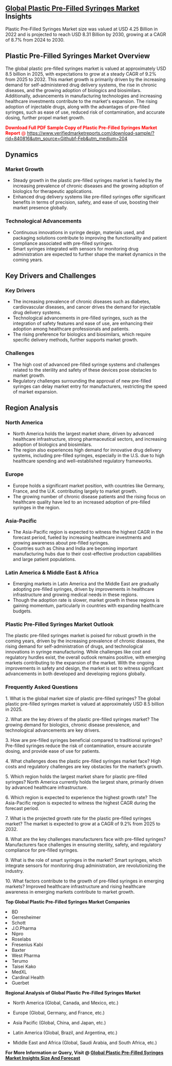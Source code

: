 <h2><a href="https://www.verifiedmarketreports.com/download-sample/?rid=840816&amp;utm_source=Githubf&amp;utm_medium=204" target="_blank">Global Plastic Pre-Filled Syringes Market</a> Insights</h2><p>Plastic Pre-Filled Syringes Market size was valued at USD 4.25 Billion in 2022 and is projected to reach USD 8.31 Billion by 2030, growing at a CAGR of 8.7% from 2024 to 2030.</p><p> <h2>Plastic Pre-Filled Syringes Market Overview</h2> <p>The global plastic pre-filled syringes market is valued at approximately USD 8.5 billion in 2025, with expectations to grow at a steady CAGR of 9.2% from 2025 to 2032. This market growth is primarily driven by the increasing demand for self-administered drug delivery systems, the rise in chronic diseases, and the growing adoption of biologics and biosimilars. Additionally, advancements in manufacturing technologies and increasing healthcare investments contribute to the market's expansion. The rising adoption of injectable drugs, along with the advantages of pre-filled syringes, such as ease of use, reduced risk of contamination, and accurate dosing, further propel market growth.</p> <p><p><span class=""><span style="color: #ff0000;"><strong>Download Full PDF Sample Copy of Plastic Pre-Filled Syringes Market Report</strong> @ </span><a href="https://www.verifiedmarketreports.com/download-sample/?rid=840816&amp;utm_source=Githubf-Feb&amp;utm_medium=204" target="_blank">https://www.verifiedmarketreports.com/download-sample/?rid=840816&amp;utm_source=Githubf-Feb&amp;utm_medium=204</a></span></p></p> <h2>Dynamics</h2> <h3>Market Growth</h3> <ul> <li>Steady growth in the plastic pre-filled syringes market is fueled by the increasing prevalence of chronic diseases and the growing adoption of biologics for therapeutic applications.</li> <li>Enhanced drug delivery systems like pre-filled syringes offer significant benefits in terms of precision, safety, and ease of use, boosting their market presence globally.</li> </ul> <h3>Technological Advancements</h3> <ul> <li>Continuous innovations in syringe design, materials used, and packaging solutions contribute to improving the functionality and patient compliance associated with pre-filled syringes.</li> <li>Smart syringes integrated with sensors for monitoring drug administration are expected to further shape the market dynamics in the coming years.</li> </ul> <h2>Key Drivers and Challenges</h2> <h3>Key Drivers</h3> <ul> <li>The increasing prevalence of chronic diseases such as diabetes, cardiovascular diseases, and cancer drives the demand for injectable drug delivery systems.</li> <li>Technological advancements in pre-filled syringes, such as the integration of safety features and ease of use, are enhancing their adoption among healthcare professionals and patients.</li> <li>The rising preference for biologics and biosimilars, which require specific delivery methods, further supports market growth.</li> </ul> <h3>Challenges</h3> <ul> <li>The high cost of advanced pre-filled syringe systems and challenges related to the sterility and safety of these devices pose obstacles to market growth.</li> <li>Regulatory challenges surrounding the approval of new pre-filled syringes can delay market entry for manufacturers, restricting the speed of market expansion.</li> </ul> <h2>Region Analysis</h2> <h3>North America</h3> <ul> <li>North America holds the largest market share, driven by advanced healthcare infrastructure, strong pharmaceutical sectors, and increasing adoption of biologics and biosimilars.</li> <li>The region also experiences high demand for innovative drug delivery systems, including pre-filled syringes, especially in the U.S. due to high healthcare spending and well-established regulatory frameworks.</li> </ul> <h3>Europe</h3> <ul> <li>Europe holds a significant market position, with countries like Germany, France, and the U.K. contributing largely to market growth.</li> <li>The growing number of chronic disease patients and the rising focus on healthcare quality have led to an increased adoption of pre-filled syringes in the region.</li> </ul> <h3>Asia-Pacific</h3> <ul> <li>The Asia-Pacific region is expected to witness the highest CAGR in the forecast period, fueled by increasing healthcare investments and growing awareness about pre-filled syringes.</li> <li>Countries such as China and India are becoming important manufacturing hubs due to their cost-effective production capabilities and large patient populations.</li> </ul> <h3>Latin America & Middle East & Africa</h3> <ul> <li>Emerging markets in Latin America and the Middle East are gradually adopting pre-filled syringes, driven by improvements in healthcare infrastructure and growing medical needs in these regions.</li> <li>Though the adoption rate is slower, market growth in these regions is gaining momentum, particularly in countries with expanding healthcare budgets.</li> </ul> <h3>Plastic Pre-Filled Syringes Market Outlook</h3> <p>The plastic pre-filled syringes market is poised for robust growth in the coming years, driven by the increasing prevalence of chronic diseases, the rising demand for self-administration of drugs, and technological innovations in syringe manufacturing. While challenges like cost and regulatory hurdles exist, the overall outlook remains positive, with emerging markets contributing to the expansion of the market. With the ongoing improvements in safety and design, the market is set to witness significant advancements in both developed and developing regions globally.</p> <h3>Frequently Asked Questions</h3> <p>1. What is the global market size of plastic pre-filled syringes? The global plastic pre-filled syringes market is valued at approximately USD 8.5 billion in 2025.</p> <p>2. What are the key drivers of the plastic pre-filled syringes market? The growing demand for biologics, chronic disease prevalence, and technological advancements are key drivers.</p> <p>3. How are pre-filled syringes beneficial compared to traditional syringes? Pre-filled syringes reduce the risk of contamination, ensure accurate dosing, and provide ease of use for patients.</p> <p>4. What challenges does the plastic pre-filled syringes market face? High costs and regulatory challenges are key obstacles for the market’s growth.</p> <p>5. Which region holds the largest market share for plastic pre-filled syringes? North America currently holds the largest share, primarily driven by advanced healthcare infrastructure.</p> <p>6. Which region is expected to experience the highest growth rate? The Asia-Pacific region is expected to witness the highest CAGR during the forecast period.</p> <p>7. What is the projected growth rate for the plastic pre-filled syringes market? The market is expected to grow at a CAGR of 9.2% from 2025 to 2032.</p> <p>8. What are the key challenges manufacturers face with pre-filled syringes? Manufacturers face challenges in ensuring sterility, safety, and regulatory compliance for pre-filled syringes.</p> <p>9. What is the role of smart syringes in the market? Smart syringes, which integrate sensors for monitoring drug administration, are revolutionizing the industry.</p> <p>10. What factors contribute to the growth of pre-filled syringes in emerging markets? Improved healthcare infrastructure and rising healthcare awareness in emerging markets contribute to market growth.</p> </p><p><strong>Top Global Plastic Pre-Filled Syringes Market Companies</strong></p><div data-test-id=""><p><li>BD</li><li> Gerresheimer</li><li> Schott</li><li> J.O.Pharma</li><li> Nipro</li><li> Roselabs</li><li> Fresenius Kabi</li><li> Baxter</li><li> West Pharma</li><li> Terumo</li><li> Taisei Kako</li><li> MedXL</li><li> Cardinal Health</li><li> Guerbet</li></p><div><strong>Regional Analysis of&nbsp;Global Plastic Pre-Filled Syringes Market</strong></div><ul><li dir="ltr"><p dir="ltr">North America&nbsp;(Global, Canada, and Mexico, etc.)</p></li><li dir="ltr"><p dir="ltr">Europe (Global, Germany, and France, etc.)</p></li><li dir="ltr"><p dir="ltr">Asia Pacific&nbsp;(Global, China, and Japan, etc.)</p></li><li dir="ltr"><p dir="ltr">Latin America&nbsp;(Global, Brazil, and Argentina, etc.)</p></li><li dir="ltr">Middle East and Africa&nbsp;(Global, Saudi Arabia, and South Africa, etc.)</li></ul><p><strong>For More Information or Query, Visit @&nbsp;</strong><strong><a href="https://www.verifiedmarketreports.com/product/plastic-pre-filled-syringes-market/?utm_source=Githubf&amp;utm_medium=204" target="_blank">Global Plastic Pre-Filled Syringes Market Insights Size And Forecast</a></strong></p></div>
